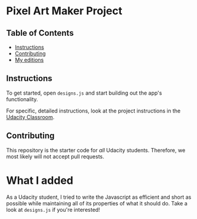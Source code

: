 # Pixel Art Maker Project

## Table of Contents

* [Instructions](#instructions)
* [Contributing](#contributing)
* [My editions](#what-i-added)

## Instructions

To get started, open `designs.js` and start building out the app's functionality.

For specific, detailed instructions, look at the project instructions in the [Udacity Classroom](https://classroom.udacity.com/me).

## Contributing

This repository is the starter code for _all_ Udacity students. Therefore, we most likely will not accept pull requests.

# What I added

As a Udacity student, I tried to write the Javascript as efficient and short as possible while maintaining all of its properties of what it should do. Take a look at `designs.js` if you're interested!